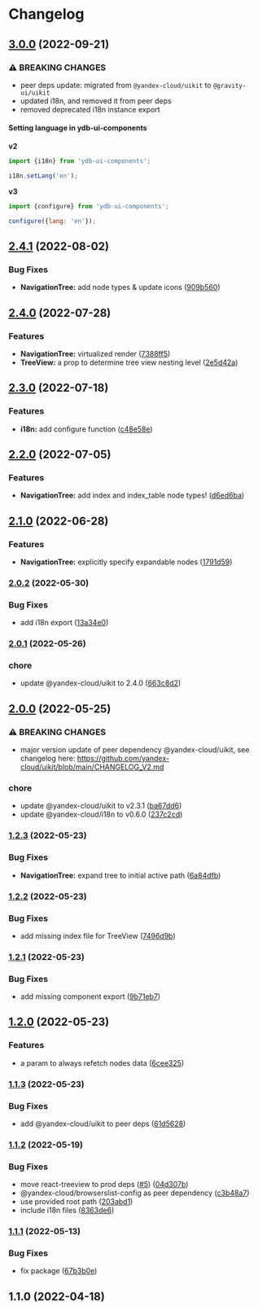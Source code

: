 # Changelog

## [3.0.0](https://github.com/ydb-platform/ydb-ui-components/compare/v2.4.1...v3.0.0) (2022-09-21)


### ⚠ BREAKING CHANGES

* peer deps update: migrated from `@yandex-cloud/uikit` to `@gravity-ui/uikit`
* updated i18n, and removed it from peer deps
* removed deprecated i18n instance export

#### Setting language in ydb-ui-components

**v2**
```js
import {i18n} from 'ydb-ui-components';

i18n.setLang('en');
```

**v3**
```js
import {configure} from 'ydb-ui-components';

configure({lang: 'en'});
```

## [2.4.1](https://github.com/ydb-platform/ydb-ui-components/compare/v2.4.0...v2.4.1) (2022-08-02)


### Bug Fixes

* **NavigationTree:** add node types & update icons ([909b560](https://github.com/ydb-platform/ydb-ui-components/commit/909b5607b6309cb42401afdb7b869f2a2e8ab908))

## [2.4.0](https://github.com/ydb-platform/ydb-ui-components/compare/v2.3.0...v2.4.0) (2022-07-28)


### Features

* **NavigationTree:** virtualized render ([7388ff5](https://github.com/ydb-platform/ydb-ui-components/commit/7388ff5a5b05ffa30b86fb4ae2d8e52a7bd9dad8))
* **TreeView:** a prop to determine tree view nesting level ([2e5d42a](https://github.com/ydb-platform/ydb-ui-components/commit/2e5d42abf78e81fdd61747958822dc3b96eab42f))

## [2.3.0](https://github.com/ydb-platform/ydb-ui-components/compare/v2.2.0...v2.3.0) (2022-07-18)


### Features

* **i18n:** add configure function ([c48e58e](https://github.com/ydb-platform/ydb-ui-components/commit/c48e58e33e361cf4f507190cd0a8d0a896975fb1))

## [2.2.0](https://github.com/ydb-platform/ydb-ui-components/compare/v2.1.0...v2.2.0) (2022-07-05)


### Features

* **NavigationTree:** add index and index_table node types! ([d6ed6ba](https://github.com/ydb-platform/ydb-ui-components/commit/d6ed6bae7e882a6217d4205f931ac3704b8ed9f6))

## [2.1.0](https://github.com/ydb-platform/ydb-ui-components/compare/v2.0.2...v2.1.0) (2022-06-28)


### Features

* **NavigationTree:** explicitly specify expandable nodes ([1791d59](https://github.com/ydb-platform/ydb-ui-components/commit/1791d59d4ed5b27050fdbd9c29500c4fe916f631))

### [2.0.2](https://github.com/ydb-platform/ydb-ui-components/compare/v2.0.1...v2.0.2) (2022-05-30)


### Bug Fixes

* add i18n export ([13a34e0](https://github.com/ydb-platform/ydb-ui-components/commit/13a34e0056a9fa42b5ad02fc41e5323af0ac98e9))

### [2.0.1](https://github.com/ydb-platform/ydb-ui-components/compare/v2.0.0...v2.0.1) (2022-05-26)


### chore

* update @yandex-cloud/uikit to 2.4.0 ([663c8d2](https://github.com/ydb-platform/ydb-ui-components/commit/663c8d26c704bd83be97c81f4fd4080a7cfbb3d0))

## [2.0.0](https://github.com/ydb-platform/ydb-ui-components/compare/v1.2.3...v2.0.0) (2022-05-25)


### ⚠ BREAKING CHANGES

* major version update of peer dependency @yandex-cloud/uikit, see changelog here: https://github.com/yandex-cloud/uikit/blob/main/CHANGELOG_V2.md

### chore

* update @yandex-cloud/uikit to v2.3.1 ([ba67dd6](https://github.com/ydb-platform/ydb-ui-components/commit/ba67dd6f8f01b2a58ed67bd064ad8962f2f8a244))
* update @yandex-cloud/i18n to v0.6.0 ([237c2cd](https://github.com/ydb-platform/ydb-ui-components/commit/237c2cdd5064565da2cf62fbebb0fc0ae1195d0e))

### [1.2.3](https://github.com/ydb-platform/ydb-ui-components/compare/v1.2.2...v1.2.3) (2022-05-23)


### Bug Fixes

* **NavigationTree:** expand tree to initial active path ([6a84dfb](https://github.com/ydb-platform/ydb-ui-components/commit/6a84dfb8b89f8411bd5b11f7b18582ed547c6d0d))

### [1.2.2](https://github.com/ydb-platform/ydb-ui-components/compare/v1.2.1...v1.2.2) (2022-05-23)


### Bug Fixes

* add missing index file for TreeView ([7496d9b](https://github.com/ydb-platform/ydb-ui-components/commit/7496d9b7074d6ee5c2f280030ca38cc9373b0f34))

### [1.2.1](https://github.com/ydb-platform/ydb-ui-components/compare/v1.2.0...v1.2.1) (2022-05-23)


### Bug Fixes

* add missing component export ([9b71eb7](https://github.com/ydb-platform/ydb-ui-components/commit/9b71eb78f8c2adfd773e45edddc41ea97c64aa35))

## [1.2.0](https://github.com/ydb-platform/ydb-ui-components/compare/v1.1.3...v1.2.0) (2022-05-23)


### Features

* a param to always refetch nodes data ([6cee325](https://github.com/ydb-platform/ydb-ui-components/commit/6cee32581d0a16ecc8bb742eb8f2c27d2d9a1cad))

### [1.1.3](https://github.com/ydb-platform/ydb-ui-components/compare/v1.1.2...v1.1.3) (2022-05-23)


### Bug Fixes

* add @yandex-cloud/uikit to peer deps ([61d5628](https://github.com/ydb-platform/ydb-ui-components/commit/61d5628088528e5c532c096bacebb2eca3f68206))

### [1.1.2](https://github.com/ydb-platform/ydb-ui-components/compare/v1.1.1...v1.1.2) (2022-05-19)


### Bug Fixes

* move react-treeview to prod deps ([#5](https://github.com/ydb-platform/ydb-ui-components/issues/5)) ([04d307b](https://github.com/ydb-platform/ydb-ui-components/commit/04d307b226b8b0d7bdaf58542df8d214fb49acce))
* @yandex-cloud/browserslist-config as peer dependency ([c3b48a7](https://github.com/ydb-platform/ydb-ui-components/commit/c3b48a7ea0370c854fb68b1e1fc12541e8a6494e))
* use provided root path ([203abd1](https://github.com/ydb-platform/ydb-ui-components/commit/203abd1892ad1e8c8c4555b06b99aa41ff01ab01))
* include i18n files ([8363de6](https://github.com/ydb-platform/ydb-ui-components/commit/8363de686cbad9e10753b47a62e7917610dcc84d))

### [1.1.1](https://www.github.com/ydb-platform/ydb-ui-components/compare/v1.1.0...v1.1.1) (2022-05-13)


### Bug Fixes

* fix package ([67b3b0e](https://www.github.com/ydb-platform/ydb-ui-components/commit/67b3b0e3c2678452847ca3b1489be11fc73ea6c2))

## 1.1.0 (2022-04-18)

